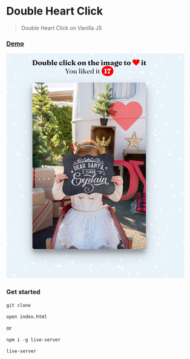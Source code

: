 # Double Heart Click

> Double Heart Click on Vanilla JS

### [Demo](http://double-heart-click-ab.surge.sh)
[![IMAGE ALT TEXT HERE](./uploads/screen.png)](https://skr.sh/v66PeYIrlQY?a)

### Get started

```shell script
git clone
```
```shell script
open index.html
```
or
```shell script
npm i -g live-server
```
```shell script
live-server
```
